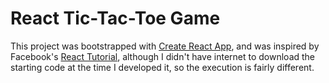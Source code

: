 # React Tic-Tac-Toe Game

This project was bootstrapped with [Create React App](https://github.com/facebookincubator/create-react-app), and was inspired by Facebook's [React Tutorial](https://facebook.github.io/react/tutorial/tutorial.html), although I didn't have internet to download the starting code at the time I developed it, so the execution is fairly different.